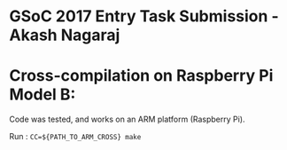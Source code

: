 # GSoC 2017 Entry Task Submission - Akash Nagaraj
# Cross-compilation on Raspberry Pi Model B:

Code was tested, and works on an ARM platform (Raspberry Pi).
  
Run : `CC=${PATH_TO_ARM_CROSS} make`
